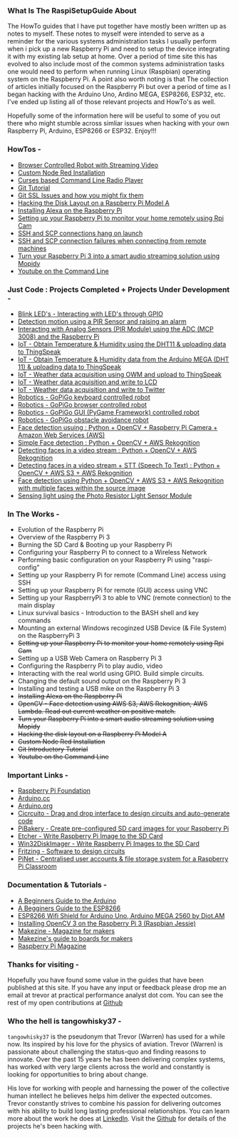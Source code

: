 
### What Is The RaspiSetupGuide About

The HowTo guides that I have put together have mostly been written up as notes to myself. These notes to myself were intended to serve as a reminder for the various systems administration tasks I usually perform when i pick up a new Raspberry Pi and need to setup the device integrating it with my existing lab setup at home. Over a period of time site this has evolved to also include most of the common systems administration tasks one would need to perform when running Linux (Raspbian) operating system on the Raspberry Pi. A point also worth noting is that The collection of articles initially focused on the Raspberry Pi but over a period of time as I began hacking with the Arduino Uno, Ardino MEGA, ESP8266, ESP32, etc. I've ended up listing all of those relevant projects and HowTo's as well.

Hopefully some of the information here will be useful to some of you out there who might stumble across simliar issues when hacking with your own Raspberry Pi, Arduino, ESP8266 or ESP32. Enjoy!!!

### HowTos -
* [Browser Controlled Robot with Streaming Video](/BrowserControlledRobot.md)
* [Custom Node Red Installation](/Node-Red-Setup.md) 
* [Curses based Command Line Radio Player](/Curses-Radio-Player.md)
* [Git Tutorial](/Git-Tutorial.md)
* [Git SSL Issues and how you might fix them](/GIT-SSL-Issues.md)
* [Hacking the Disk Layout on a Raspberry Pi Model A](/Custom-Disk-Prep.md)
* [Installing Alexa on the Raspberry Pi](/Alexa-On-Raspberry-Pi.md)
* [Setting up your Raspberry Pi to monitor your home remotely using Rpi Cam](/Webcam-Setup.md)
* [SSH and SCP connections hang on launch](/SSH-Hangs-On-Launch.md)
* [SSH and SCP connection failures when connecting from remote machines](/SSH-Connection-Dropped.md)
* [Turn your Raspberry Pi 3 into a smart audio streaming solution using Mopidy](/Mopidy-Audio-Setup.md)
* [Youtube on the Command Line](/Youtube-On-CommandLine.md)

### Just Code : Projects Completed + Projects Under Development -
* [Blink LED's - Interacting with LED's through GPIO](https://github.com/tangowhisky37/RaspiPythonProjects/tree/master/BlinkLEDs)
* [Detection motion using a PIR Sensor and raising an alarm](https://github.com/tangowhisky37/RaspiPythonProjects/blob/master/PIR) 
* [Interacting with Analog Sensors (PIR Module) using the ADC (MCP 3008) and the Raspberry Pi](https://github.com/tangowhisky37/RaspiPythonProjects/tree/master/ReadingAnalogSensors)
* [IoT - Obtain Temperature & Humidity using the DHT11 & uploading data to ThingSpeak](https://github.com/tangowhisky37/RaspiPythonProjects/tree/master/Sense_Temp_Humidity)
* [IoT - Obtain Temperature & Humidity data from the Arduino MEGA (DHT 11) & uploading data to ThingSpeak](https://github.com/tangowhisky37/RaspiPythonProjects/tree/master/Sense_Temp_Humidity_Pull_Data_Arduino)
* [IoT - Weather data acquisition using OWM and upload to ThingSpeak](https://github.com/tangowhisky37/RaspiPythonProjects/tree/master/Weather_Reporting)
* [IoT - Weather data acquisition and write to LCD](https://github.com/tangowhisky37/RaspiPythonProjects/tree/master/Write_To_LCD_Screen)
* [IoT - Weather data acquisition and write to Twitter](https://github.com/tangowhisky37/RaspiPythonProjects/tree/master/Write_Weather_To_Twitter)
* [Robotics - GoPiGo keyboard controlled robot](https://github.com/tangowhisky37/RaspiPythonProjects/tree/master/Gopigo_robot_keyboard_conrolled)
* [Robotics - GoPiGo browser controlled robot](https://github.com/tangowhisky37/RaspiPythonProjects/tree/master/Gopigo_Robot_Browser_Controlled)
* [Robotics - GoPiGo GUI (PyGame Framework) controlled robot](https://github.com/tangowhisky37/RaspiPythonProjects/tree/master/Gopigo_robot_Pygame_GUI_conrolled)
* [Robotics - GoPiGo obstacle avoidance robot](https://github.com/tangowhisky37/RaspiPythonProjects/tree/master/Gopigo_obstacle_avoidance_robot)
* [Face detection usuing : Python + OpenCV + Raspberry Pi Camera + Amazon Web Services (AWS)](https://github.com/tangowhisky37/RaspiPythonProjects/tree/master/OpenCV)
* [Simple Face detection : Python + OpenCV + AWS Rekognition](https://github.com/tangowhisky37/RaspiPythonProjects/tree/master/OpenCV/CaptureFaces)
* [Detecting faces in a video stream : Python + OpenCV + AWS Rekognition](https://github.com/tangowhisky37/RaspiPythonProjects/tree/master/OpenCV/CaptureSingleImage)
* [Detecting faces in a video stream + STT (Speech To Text) : Python + OpenCV + AWS S3 + AWS Rekognition](https://github.com/tangowhisky37/RaspiPythonProjects/tree/master/OpenCV/CaptureVideoStream)
* [Face detection using Python + OpenCV + AWS S3 + AWS Rekognition with multiple faces within the source image](https://github.com/tangowhisky37/RaspiPythonProjects/tree/master/OpenCV/CaptureVideoStream_MultipleSourceFaceNoLambda)
* [Sensing light using the Photo Resistor Light Sensor Module](https://github.com/tangowhisky37/RaspiPythonProjects/tree/master/LightSensor)

### In The Works - 
* Evolution of the Raspberry Pi
* Overview of the Raspberry Pi 3
* Burning the SD Card & Booting up your Raspberry Pi
* Configuring your Raspberry Pi to connect to a Wireless Network
* Performing basic configuration on your Raspberry Pi using "raspi-config"
* Setting up your Raspberry Pi for remote (Command Line) access using SSH
* Setting up your Raspberry Pi for remote (GUI) access using VNC
* Setting up your RaspberryPi 3 to able to VNC (remote connection) to the main display
* Linux survival basics - Introduction to the BASH shell and key commands
* Mounting an external Windows recoginzed USB Device (& File System) on the RaspberryPi 3
* ~~Setting up your Raspberry Pi to monitor your home remotely using Rpi Cam~~
* Setting up a USB Web Camera on Raspberry Pi 3 
* Configuring the Raspberry Pi to play audio, video
* Interacting with the real world using GPIO. Build simple circuits. 
* Changing the default sound output on the Raspberry Pi 3
* Installing and testing a USB mike on the Raspberry Pi 3
* ~~Installing Alexa on the Raspberry Pi~~
* ~~OpenCV - Face detection using AWS S3, AWS Rekognition, AWS Lambda. Read out current weather on positive match.~~
* ~~Turn your Raspberry Pi into a smart audio streaming solution using Mopidy~~
* ~~Hacking the disk layout on a Raspberry Pi Model A~~
* ~~Custom Node Red Installation~~
* ~~Git Introductory Tutorial~~
* ~~Youtube on the Command Line~~

### Important Links - 
* [Raspberry Pi Foundation](http://www.raspberrypi.org)
* [Arduino.cc](http://www.arduino.cc)
* [Arduino.org](http://www.arduino.org)
* [Cicrcuito - Drag and drop interface to design circuits and auto-generate code](http://wwww.circuito.io)
* [PiBakery - Create pre-configured SD card images for your Raspberry Pi](http://www.pibakey.org)
* [Etcher - Write Raspberry Pi Image to the SD Card](http://etcher.io)
* [Win32DiskImager - Write Raspberry Pi Images to the SD Card](http://sourceforge.net/projects/win32diskimager/)
* [Fritzing - Software to design circuits](http://fritzing.org)
* [PiNet - Centralised user accounts & file storage system for a Raspberry Pi Classroom](http://pinet.org.uk)

### Documentation & Tutorials - 
* [A Beginners Guide to the Arduino](http://wwww.instructables/com/id/A-Begginers-Guide-to-Arduino/) 
* [A Begginers Guide to the ESP8266](https://tttapa.github.io)
* [ESP8266 Wifi Shield for Arduino Uno, Arduino MEGA 2560 by Diot.AM](https://fineshang.gitbooks.io/esp8266-based-serial-wifi-shield-for-arduino-user/content/)
* [Installing OpenCV 3 on the Raspberry Pi 3 (Raspbian Jessie)](http://www.pyimagesearch.com/2016/04/18/install-guide-raspberry-pi-3-raspbian-jessie-opencv-3/)
* [Makezine - Magazine for makers](http://makezine.com)
* [Makezine's guide to boards for makers](http://makezine.com/comparison/boards/)
* [Raspberry Pi Magazine](http://www.raspberrypi.org/magpi/)

### Thanks for visiting - 
Hopefully you have found some value in the guides that have been published at this site. If you have any input or feedback please drop me an email at trevor at practical performance analyst dot com. You can see the rest of my open contributions at [Github](https://github.com/tangowhisky37)

### Who the hell is tangowhisky37 - 
`tangowhisky37` is the pseudonym that Trevor (Warren) has used for a while now. Its inspired by his love for the physics of aviation. Trevor (Warren) is passionate about challenging the status-quo and finding reasons to innovate. Over the past 15 years he has been delivering complex systems, has worked with very large clients across the world and constantly is looking for opportunities to bring about change. 

His love for working with people and harnessing the power of the collective human intellect he believes helps him deliver the expected outcomes. Trevor constantly strives to combine his passion for delivering outcomes with his ability to build long lasting professional relationships. You can learn more about the work he does at [LinkedIn](https://au.linkedin.com/in/trevorwarren). Visit the [Github](https://github.com/tangowhisky37) for details of the projects he's been hacking with.


